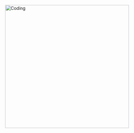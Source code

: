 <p  </p>
<img align="right" alt="Coding" width="400" src="https://i.pinimg.com/originals/93/9a/80/939a80553bd84dbaa7929acfaa87d31e.gif">



